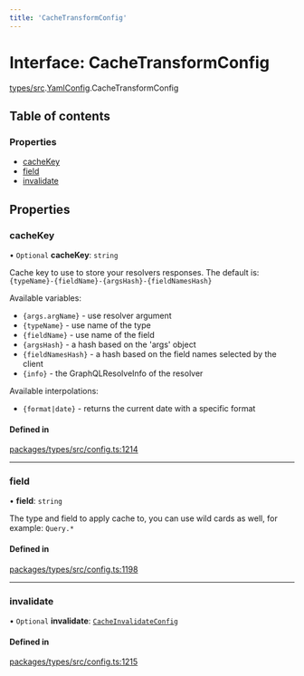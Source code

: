 ```yaml
---
title: 'CacheTransformConfig'
---
```


# Interface: CacheTransformConfig

[types/src](../modules/types_src).[YamlConfig](../modules/types_src.YamlConfig).CacheTransformConfig

## Table of contents

### Properties

- [cacheKey](types_src.YamlConfig.CacheTransformConfig#cachekey)
- [field](types_src.YamlConfig.CacheTransformConfig#field)
- [invalidate](types_src.YamlConfig.CacheTransformConfig#invalidate)

## Properties

### cacheKey

• `Optional` **cacheKey**: `string`

Cache key to use to store your resolvers responses.
The default is: `{typeName}-{fieldName}-{argsHash}-{fieldNamesHash}`

Available variables:
  - `{args.argName}` - use resolver argument
  - `{typeName}` - use name of the type
  - `{fieldName}` - use name of the field
  - `{argsHash}` - a hash based on the 'args' object
  - `{fieldNamesHash}` - a hash based on the field names selected by the client
  - `{info}` - the GraphQLResolveInfo of the resolver

Available interpolations:
  - `{format|date}` - returns the current date with a specific format

#### Defined in

[packages/types/src/config.ts:1214](https://github.com/Urigo/graphql-mesh/blob/master/packages/types/src/config.ts#L1214)

___

### field

• **field**: `string`

The type and field to apply cache to, you can use wild cards as well, for example: `Query.*`

#### Defined in

[packages/types/src/config.ts:1198](https://github.com/Urigo/graphql-mesh/blob/master/packages/types/src/config.ts#L1198)

___

### invalidate

• `Optional` **invalidate**: [`CacheInvalidateConfig`](types_src.YamlConfig.CacheInvalidateConfig)

#### Defined in

[packages/types/src/config.ts:1215](https://github.com/Urigo/graphql-mesh/blob/master/packages/types/src/config.ts#L1215)
